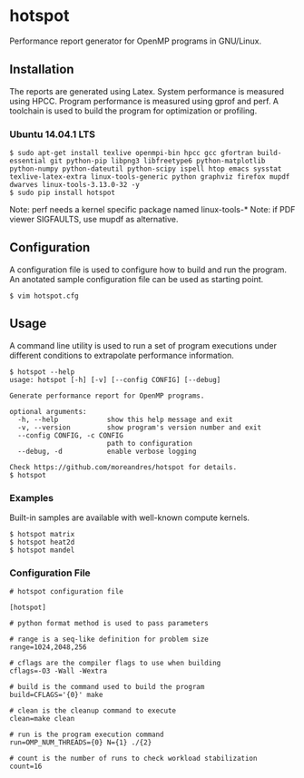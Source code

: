 # hotspot

Performance report generator for OpenMP programs in GNU/Linux.

## Installation

The reports are generated using Latex.
System performance is measured using HPCC.
Program performance is measured using gprof and perf.
A toolchain is used to build the program for optimization or profiling.

### Ubuntu 14.04.1 LTS

```
$ sudo apt-get install texlive openmpi-bin hpcc gcc gfortran build-essential git python-pip libpng3 libfreetype6 python-matplotlib python-numpy python-dateutil python-scipy ispell htop emacs sysstat texlive-latex-extra linux-tools-generic python graphviz firefox mupdf dwarves linux-tools-3.13.0-32 -y
$ sudo pip install hotspot
```

Note: perf needs a kernel specific package named linux-tools-*
Note: if PDF viewer SIGFAULTS, use mupdf as alternative.

## Configuration

A configuration file is used to configure how to build and run the program.
An anotated sample configuration file can be used as starting point.

```
$ vim hotspot.cfg
```

## Usage

A command line utility is used to run a set of program executions under different conditions to extrapolate performance information.

```
$ hotspot --help
usage: hotspot [-h] [-v] [--config CONFIG] [--debug]

Generate performance report for OpenMP programs.

optional arguments:
  -h, --help            show this help message and exit
  -v, --version         show program's version number and exit
  --config CONFIG, -c CONFIG
                        path to configuration
  --debug, -d           enable verbose logging

Check https://github.com/moreandres/hotspot for details.
$ hotspot
```

### Examples

Built-in samples are available with well-known compute kernels.

```
$ hotspot matrix
$ hotspot heat2d
$ hotspot mandel
```

### Configuration File

```
# hotspot configuration file

[hotspot]

# python format method is used to pass parameters

# range is a seq-like definition for problem size
range=1024,2048,256

# cflags are the compiler flags to use when building
cflags=-O3 -Wall -Wextra

# build is the command used to build the program
build=CFLAGS='{0}' make

# clean is the cleanup command to execute
clean=make clean

# run is the program execution command
run=OMP_NUM_THREADS={0} N={1} ./{2}

# count is the number of runs to check workload stabilization
count=16
```
